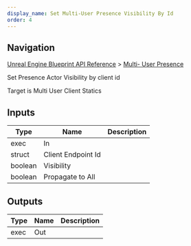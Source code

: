 ```yaml
---
display_name: Set Multi-User Presence Visibility By Id
order: 4
---
```

## Navigation

[Unreal Engine Blueprint API Reference](https://dev.epicgames.com/documentation/en-us/unreal-engine/BlueprintAPI) > [Multi- User Presence](https://dev.epicgames.com/documentation/en-us/unreal-engine/BlueprintAPI/Multi_UserPresence)

Set Presence Actor Visibility by client id

Target is Multi User Client Statics

## Inputs

| Type | Name | Description |
| --- | --- | --- |
| exec | In |  |
| struct | Client Endpoint Id |  |
| boolean | Visibility |  |
| boolean | Propagate to All |  |

## Outputs

| Type | Name | Description |
| --- | --- | --- |
| exec | Out |  |
